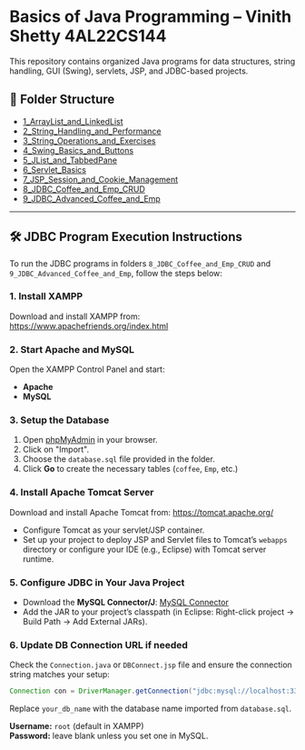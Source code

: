 # Basics of Java Programming – Vinith Shetty 4AL22CS144

This repository contains organized Java programs for data structures, string handling, GUI (Swing), servlets, JSP, and JDBC-based projects.

## 📁 Folder Structure

- [1_ArrayList_and_LinkedList](./1_ArrayList_and_LinkedList)
- [2_String_Handling_and_Performance](./2_String_Handling_and_Performance)
- [3_String_Operations_and_Exercises](./3_String_Operations_and_Exercises)
- [4_Swing_Basics_and_Buttons](./4_Swing_Basics_and_Buttons)
- [5_JList_and_TabbedPane](./5_JList_and_TabbedPane)
- [6_Servlet_Basics](./6_Servlet_Basics)
- [7_JSP_Session_and_Cookie_Management](./7_JSP_Session_and_Cookie_Management)
- [8_JDBC_Coffee_and_Emp_CRUD](./8_JDBC_Coffee_and_Emp_CRUD)
- [9_JDBC_Advanced_Coffee_and_Emp](./9_JDBC_Advanced_Coffee_and_Emp)

---

## 🛠️ JDBC Program Execution Instructions

To run the JDBC programs in folders `8_JDBC_Coffee_and_Emp_CRUD` and `9_JDBC_Advanced_Coffee_and_Emp`, follow the steps below:

### 1. Install XAMPP
Download and install XAMPP from: https://www.apachefriends.org/index.html

### 2. Start Apache and MySQL
Open the XAMPP Control Panel and start:
- **Apache**
- **MySQL**

### 3. Setup the Database
1. Open [phpMyAdmin](http://localhost/phpmyadmin) in your browser.
2. Click on "Import".
3. Choose the `database.sql` file provided in the folder.
4. Click **Go** to create the necessary tables (`coffee`, `Emp`, etc.)

### 4. Install Apache Tomcat Server
Download and install Apache Tomcat from: https://tomcat.apache.org/

- Configure Tomcat as your servlet/JSP container.
- Set up your project to deploy JSP and Servlet files to Tomcat’s `webapps` directory or configure your IDE (e.g., Eclipse) with Tomcat server runtime.

### 5. Configure JDBC in Your Java Project
- Download the **MySQL Connector/J**: [MySQL Connector](https://dev.mysql.com/downloads/connector/j/)
- Add the JAR to your project’s classpath (in Eclipse: Right-click project → Build Path → Add External JARs).

### 6. Update DB Connection URL if needed
Check the `Connection.java` or `DBConnect.jsp` file and ensure the connection string matches your setup:
```java
Connection con = DriverManager.getConnection("jdbc:mysql://localhost:3306/your_db_name", "root", "");
```
Replace `your_db_name` with the database name imported from `database.sql`.

**Username:** `root` (default in XAMPP)  
**Password:** leave blank unless you set one in MySQL.


